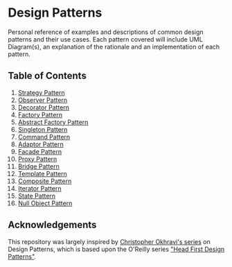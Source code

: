# Design Patterns

Personal reference of examples and descriptions of common design patterns and their use cases. Each pattern covered will include UML Diagram(s), an explanation of the rationale and an implementation of each pattern.

## Table of Contents

1. [Strategy Pattern](https://github.com/jmcgrory/Design-Patterns/tree/master/src/01.%20Strategy%20Pattern)
2. [Observer Pattern](https://github.com/jmcgrory/Design-Patterns/tree/master/src/02.%20Observer%20Pattern)
3. [Decorator Pattern](https://github.com/jmcgrory/Design-Patterns/tree/master/src/03.%20Decorator%20Pattern)
4. [Factory Pattern](https://github.com/jmcgrory/Design-Patterns/tree/master/src/04.%20Factory%20Pattern)
5. [Abstract Factory Pattern](https://github.com/jmcgrory/Design-Patterns/tree/master/src/05.%20Abstract%20Factory%20Pattern)
6. [Singleton Pattern](https://github.com/jmcgrory/Design-Patterns/tree/master/src/06.%20Singleton%20Pattern)
7. [Command Pattern](https://github.com/jmcgrory/Design-Patterns/tree/master/src/07.%20Command%20Pattern)
8. [Adaptor Pattern](https://github.com/jmcgrory/Design-Patterns/tree/master/src/08.%20Adaptor%20Pattern)
9. [Facade Pattern](https://github.com/jmcgrory/Design-Patterns/tree/master/src/09.%20Facade%20Pattern)
10. [Proxy Pattern](https://github.com/jmcgrory/Design-Patterns/tree/master/src/10.%20Proxy%20Pattern)
11. [Bridge Pattern](https://github.com/jmcgrory/Design-Patterns/tree/master/src/11.%20Bridge%20Pattern)
12. [Template Pattern](https://github.com/jmcgrory/Design-Patterns/tree/master/src/12.%20Template%20Pattern)
13. [Composite Pattern](https://github.com/jmcgrory/Design-Patterns/tree/master/src/13.%20Composite%20Pattern)
14. [Iterator Pattern](https://github.com/jmcgrory/Design-Patterns/tree/master/src/14.%20Iterator%20Pattern)
15. [State Pattern](https://github.com/jmcgrory/Design-Patterns/tree/master/src/15.%20State%20Pattern)
16. [Null Object Pattern](https://github.com/jmcgrory/Design-Patterns/tree/master/src/16.%20Null%20Object%20Pattern)

## Acknowledgements

This repository was largely inspired by [Christopher Okhravi's series](https://www.youtube.com/playlist?list=PLrhzvIcii6GNjpARdnO4ueTUAVR9eMBpc) on Design Patterns, which is based upon the O'Reilly series ["Head First Design Patterns"](https://www.amazon.co.uk/Head-First-Design-Patterns-Freeman/dp/0596007124).
